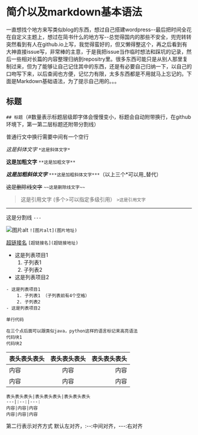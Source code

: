 # 简介以及markdown基本语法

一直想找个地方来写类似blog的东西，想过自己搭建wordpress--最后把时间全花在自定义主题上，想过在简书什么的地方写--总觉得国内的那些不安全，兜兜转转突然看到有人在github.io上写，我觉得蛮好的，但又懒得整这个，再之后看到有大神直接issue写，非常棒的主意，于是我把issue当作临时想法和踩坑的记录，然后一些相对长篇的内容整理归纳到repositry里。很多东西可能只是从别人那里复制过来，但为了能够让自己记住其中的东西，还是有必要自己归纳一下，以自己的口吻写下来，以后查阅也方便，记忆力有限，太多东西都是不用就马上忘记的。下面是Markdown基础语法，为了提示自己用的。。。

## 标题
`## 标题`（#数量表示标题层级即字体会慢慢变小，标题会自动附带换行，在github环境下，第一第二层标题还附带分割线）

普通行文中换行需要中间有一个空行

*这是斜体文字* `*这是斜体文字*`

**这是加粗文字** `**这是加粗文字**`

***这是加粗斜体文字*** `***这是加粗斜体文字***`（以上三个*可以用_替代）

~~这是删除线文字~~ `~~这是删除线文字~~`

>这是引用文字	(多个>可以指定多级引用） `>这是引用文字`

---
这是分割线 `---`

![图片alt](图片地址) `![图片alt](图片地址)`

[超链接名](超链接地址) `[超链接名](超链接地址)`

- 这是列表项目1 
    1. 子列表1
    2. 子列表2
- 这是列表项目2

```
- 这是列表项目1 
    1. 子列表1 （子列表前有4个空格）
    2. 子列表2
- 这是列表项目2
```

`单行代码`

```
在三个点后面可以跟类似java，python这样的语言标记来高亮语法
代码块1
代码块2
```

表头表头表头|表头表头表头|表头表头表头
---|:--:|---:
内容|内容|内容
内容|内容|内容

```
表头表头表头|表头表头表头|表头表头表头
---|:--:|---:
内容|内容|内容
内容|内容|内容
```
第二行表示对齐方式 默认左对齐，:--:中间对齐，---:右对齐
